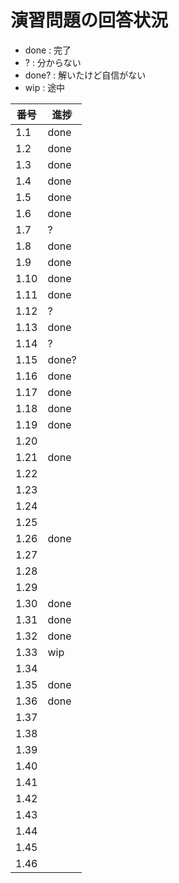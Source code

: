 # 演習問題の回答状況

- done  : 完了
- ?     : 分からない
- done? : 解いたけど自信がない
- wip   : 途中

| 番号 | 進捗 |
|----|----|
| 1.1 | done |
| 1.2 | done |
| 1.3 | done |
| 1.4 | done |
| 1.5 | done |
| 1.6 | done |
| 1.7 | ? |
| 1.8 | done |
| 1.9 | done |
| 1.10 | done |
| 1.11 | done |
| 1.12 | ? |
| 1.13 | done |
| 1.14 | ? |
| 1.15 | done? |
| 1.16 | done |
| 1.17 | done |
| 1.18 | done |
| 1.19 | done |
| 1.20 | |
| 1.21 | done |
| 1.22 | |
| 1.23 | |
| 1.24 | |
| 1.25 | |
| 1.26 | done |
| 1.27 | |
| 1.28 | |
| 1.29 | |
| 1.30 | done |
| 1.31 | done |
| 1.32 | done |
| 1.33 | wip |
| 1.34 | |
| 1.35 | done |
| 1.36 | done |
| 1.37 | |
| 1.38 | |
| 1.39 | |
| 1.40 | |
| 1.41 | |
| 1.42 | |
| 1.43 | |
| 1.44 | |
| 1.45 | |
| 1.46 | |

